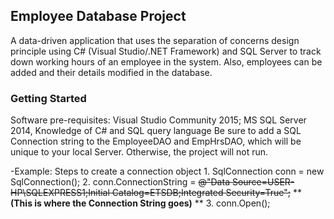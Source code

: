 ## Employee Database Project
A data-driven application that uses the separation of concerns design principle using C# (Visual Studio/.NET Framework) and SQL Server to track down working hours of an employee in the system. Also, employees can be added and their details modified in the database.
### Getting Started
Software pre-requisites: Visual Studio Community 2015; MS SQL Server 2014, Knowledge of C# and SQL query language
Be sure to add a SQL Connection string to the EmployeeDAO and EmpHrsDAO, which will be unique to your local Server. Otherwise, the project will not run.

-Example: Steps to create a connection object
            1. SqlConnection conn = new SqlConnection();
            2. conn.ConnectionString = ~~@"Data Source=USER-HP\SQLEXPRESS1;Initial Catalog=ETSDB;Integrated Security=True";~~ ** **(This is where the Connection String goes)** **
            3. conn.Open();
